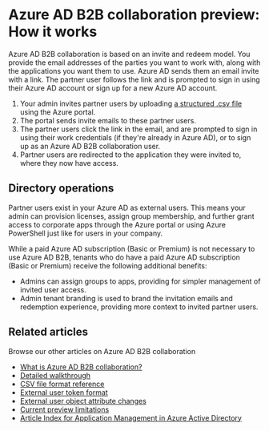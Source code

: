 <properties
   pageTitle="Azure AD B2B collaboration preview: How it works | Microsoft Azure"
   description="Describes how Azure Active Directory B2B collaboration supports your cross-company relationships by enabling business partners to selectively access your corporate applications"
   services="active-directory"
   documentationCenter=""
   authors="viv-liu"
   manager="cliffdi"
   editor=""
   tags=""/>

<tags
   ms.service="active-directory"
   ms.devlang="NA"
   ms.topic="article"
   ms.tgt_pltfrm="NA"
   ms.workload="identity"
   ms.date="05/09/2016"
   ms.author="viviali"/>

# Azure AD B2B collaboration preview: How it works
Azure AD B2B collaboration is based on an invite and redeem model. You provide the email addresses of the parties you want to work with, along with the applications you want them to use. Azure AD sends them an email invite with a link. The partner user follows the link and is prompted to sign in using their Azure AD account or sign up for a new Azure AD account.

1. Your admin invites partner users by uploading [a structured .csv file](active-directory-b2b-references-csv-file-format.md) using the Azure portal.
2. The portal sends invite emails to these partner users.
3. The partner users click the link in the email, and are prompted to sign in using their work credentials (if they're already in Azure AD), or to sign up as an Azure AD B2B collaboration user.
4. Partner users are redirected to the application they were invited to, where they now have access.

## Directory operations
Partner users exist in your Azure AD as external users. This means your admin can provision licenses, assign group membership, and further grant access to corporate apps through the Azure portal or using Azure PowerShell just like for users in your company.

While a paid Azure AD subscription (Basic or Premium) is not necessary to use Azure AD B2B, tenants who do have a paid Azure AD subscription (Basic or Premium) receive the following additional benefits:

 - Admins can assign groups to apps, providing for simpler management of invited user access.
 - Admin tenant branding is used to brand the invitation emails and redemption experience, providing more context to invited partner users.

## Related articles
 Browse our other articles on Azure AD B2B collaboration

 - [What is Azure AD B2B collaboration?](active-directory-b2b-what-is-azure-ad-b2b.md)
 - [Detailed walkthrough](active-directory-b2b-detailed-walkthrough.md)
 - [CSV file format reference](active-directory-b2b-references-csv-file-format.md)
 - [External user token format](active-directory-b2b-references-external-user-token-format.md)
 - [External user object attribute changes](active-directory-b2b-references-external-user-object-attribute-changes.md)
 - [Current preview limitations](active-directory-b2b-current-preview-limitations.md)
 - [Article Index for Application Management in Azure Active Directory](active-directory-apps-index.md)
